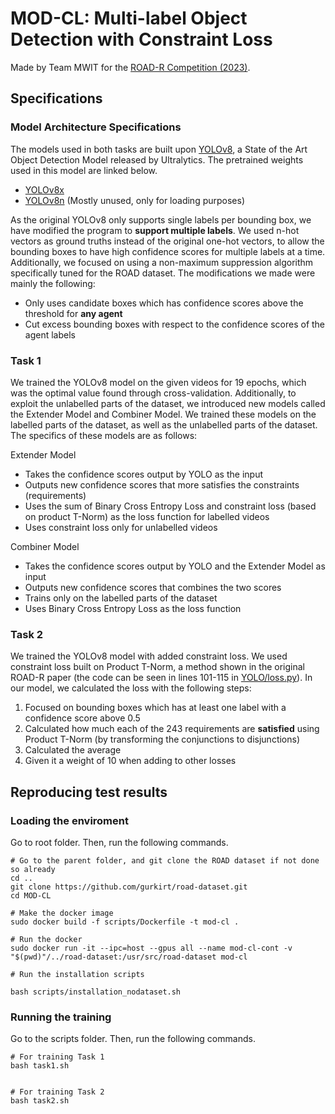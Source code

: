 # MOD-CL: Multi-label Object Detection with Constraint Loss

Made by Team MWIT for the [ROAD-R Competition (2023)](https://sites.google.com/view/road-r/home?authuser=0).
<!-- 
Members include

- Sota Moriyama
- Akihiro Takemura
- Koji Watanabe
- Katsumi Inoue

All belong to the National Institute of Informatics, Japan.
!-->

## Specifications

### Model Architecture Specifications
The models used in both tasks are built upon [YOLOv8](https://github.com/ultralytics/ultralytics), a State of the Art Object Detection Model released by Ultralytics.
The pretrained weights used in this model are linked below.
- [YOLOv8x](https://github.com/ultralytics/assets/releases/download/v0.0.0/yolov8x.pt)
- [YOLOv8n](https://github.com/ultralytics/assets/releases/download/v0.0.0/yolov8n.pt) (Mostly unused, only for loading purposes)

As the original YOLOv8 only supports single labels per bounding box, we have modified the program to **support multiple labels**. We used n-hot vectors as ground truths instead of the original one-hot vectors, to allow the bounding boxes to have high confidence scores for multiple labels at a time. Additionally, we focused on using a non-maximum suppression algorithm specifically tuned for the ROAD dataset. The modifications we made were mainly the following:
- Only uses candidate boxes which has confidence scores above the threshold for **any agent**
- Cut excess bounding boxes with respect to the confidence scores of the agent labels



### Task 1
We trained the YOLOv8 model on the given videos for 19 epochs, which was the optimal value found through cross-validation. Additionally, to exploit the unlabelled parts of the dataset, we introduced new models called the Extender Model and Combiner Model. We trained these models on the labelled parts of the dataset, as well as the unlabelled parts of the dataset. The specifics of these models are as follows:

Extender Model
- Takes the confidence scores output by YOLO as the input
- Outputs new confidence scores that more satisfies the constraints (requirements)
- Uses the sum of Binary Cross Entropy Loss and constraint loss (based on product T-Norm) as the loss function for labelled videos
- Uses constraint loss only for unlabelled videos


Combiner Model
- Takes the confidence scores output by YOLO and the Extender Model as input
- Outputs new confidence scores that combines the two scores
- Trains only on the labelled parts of the dataset
- Uses Binary Cross Entropy Loss as the loss function


### Task 2
We trained the YOLOv8 model with added constraint loss. We used constraint loss built on Product T-Norm, a method shown in the original ROAD-R paper (the code can be seen in lines 101-115 in [YOLO/loss.py](YOLO/loss.py)). In our model, we calculated the loss with the following steps:

1. Focused on bounding boxes which has at least one label with a confidence score above 0.5
1. Calculated how much each of the 243 requirements are **satisfied** using Product T-Norm (by transforming the conjunctions to disjunctions)
1. Calculated the average
1. Given it a weight of 10 when adding to other losses

## Reproducing test results

### Loading the enviroment

Go to root folder. Then, run the following commands.
```
# Go to the parent folder, and git clone the ROAD dataset if not done so already
cd ..
git clone https://github.com/gurkirt/road-dataset.git
cd MOD-CL

# Make the docker image
sudo docker build -f scripts/Dockerfile -t mod-cl .

# Run the docker
sudo docker run -it --ipc=host --gpus all --name mod-cl-cont -v "$(pwd)"/../road-dataset:/usr/src/road-dataset mod-cl

# Run the installation scripts

bash scripts/installation_nodataset.sh
```


### Running the training

Go to the scripts folder. Then, run the following commands.
```
# For training Task 1
bash task1.sh


# For training Task 2
bash task2.sh
```